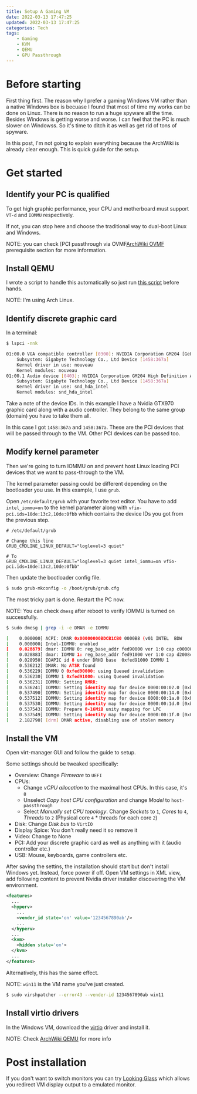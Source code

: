 ```yaml
---
title: Setup A Gaming VM
date: 2022-03-13 17:47:25
updated: 2022-03-13 17:47:25
categories: Tech
tags: 
    - Gaming
    - KVM
    - QEMU
    - GPU Passthrough
---
```


# Before starting

First thing first. The reason why I prefer a gaming Windows VM rather than a native Windows box is becuase I found that most of time my works can be done on Linux. There is no reason to run a huge spyware all the time. Besides Windows is getting worse and worse. I can feel that the PC is much slower on Windowss. So it's time to ditch it as well as get rid of tons of spyware.

In this post, I'm not going to explain everything because the ArchWiki is already clear enough. This is quick guide for the setup.

# Get started

## Identify your PC is qualified

To get high graphic performance, your CPU and motherboard must support `VT-d` and `IOMMU` respectively.

If not, you can stop here and choose the traditional way to dual-boot Linux and Windows.

NOTE: you can check [PCI passthrough via OVMF[ArchWiki OVMF] prerequisite section for more information.

## Install QEMU

I wrote a script to handle this automatically so just run [this script][QEMU install script] before hands.

NOTE: I'm using Arch Linux.

## Identify discrete graphic card

In a terminal:

```bash
$ lspci -nnk

01:00.0 VGA compatible controller [0300]: NVIDIA Corporation GM204 [GeForce GTX 970] [10de:13c2] (rev a1)
    Subsystem: Gigabyte Technology Co., Ltd Device [1458:367a]
    Kernel driver in use: nouveau
    Kernel modules: nouveau
01:00.1 Audio device [0403]: NVIDIA Corporation GM204 High Definition Audio Controller [10de:0fbb] (rev a1)
    Subsystem: Gigabyte Technology Co., Ltd Device [1458:367a]
    Kernel driver in use: snd_hda_intel
    Kernel modules: snd_hda_intel
```

Take a note of the device IDs. In this example I have a Nvidia GTX970 graphic card along with a audio controller. They belong to the same group (domain) you have to take them all.

In this case I got `1458:367a` and `1458:367a`. These are the PCI devices that will be passed through to the VM. Other PCI devices can be passed too.

## Modify kernel parameter

Then we're going to turn IOMMU on and prevent host Linux loading PCI devices that we want to pass-through to the VM.

The kernel parameter passing could be different depending on the bootloader you use. In this example, I use `grub`.

Open `/etc/default/grub` with your favorite text editor. You have to add `intel_iommu=on` to the kernel parameter along with `vfio-pci.ids=10de:13c2,10de:0fbb` which contains the device IDs you got from the previous step.

```
# /etc/default/grub

# Change this line
GRUB_CMDLINE_LINUX_DEFAULT="loglevel=3 quiet"

# To
GRUB_CMDLINE_LINUX_DEFAULT="loglevel=3 quiet intel_iommu=on vfio-pci.ids=10de:13c2,10de:0fbb"
```

Then update the bootloader config file.

```bash
$ sudo grub-mkconfig -o /boot/grub/grub.cfg
```

The most tricky part is done. Restart the PC now.

NOTE: You can check `dmesg` after reboot to verify IOMMU is turned on successfully.

```bash
$ sudo dmesg | grep -i -e DMAR -e IOMMU

[    0.000000] ACPI: DMAR 0x00000000BDCB1CB0 0000B8 (v01 INTEL  BDW      00000001 INTL 00000001)
[    0.000000] Intel-IOMMU: enabled
[    0.028879] dmar: IOMMU 0: reg_base_addr fed90000 ver 1:0 cap c0000020660462 ecap f0101a
[    0.028883] dmar: IOMMU 1: reg_base_addr fed91000 ver 1:0 cap d2008c20660462 ecap f010da
[    0.028950] IOAPIC id 8 under DRHD base  0xfed91000 IOMMU 1
[    0.536212] DMAR: No ATSR found
[    0.536229] IOMMU 0 0xfed90000: using Queued invalidation
[    0.536230] IOMMU 1 0xfed91000: using Queued invalidation
[    0.536231] IOMMU: Setting RMRR:
[    0.536241] IOMMU: Setting identity map for device 0000:00:02.0 [0xbf000000 - 0xcf1fffff]
[    0.537490] IOMMU: Setting identity map for device 0000:00:14.0 [0xbdea8000 - 0xbdeb6fff]
[    0.537512] IOMMU: Setting identity map for device 0000:00:1a.0 [0xbdea8000 - 0xbdeb6fff]
[    0.537530] IOMMU: Setting identity map for device 0000:00:1d.0 [0xbdea8000 - 0xbdeb6fff]
[    0.537543] IOMMU: Prepare 0-16MiB unity mapping for LPC
[    0.537549] IOMMU: Setting identity map for device 0000:00:1f.0 [0x0 - 0xffffff]
[    2.182790] [drm] DMAR active, disabling use of stolen memory
```

## Install the VM

Open virt-manager GUI and follow the guide to setup.

Some settings should be tweaked specifically:

- Overview: Change *Firmware* to `UEFI`
- CPUs:
  - Change *vCPU allocation* to the maximal host CPUs. In this case, it's `8`
  - Unselect *Copy host CPU configuration* and change *Model* to `host-passthrough`
  - Select *Manually set CPU topology*. Change *Sockets* to `1`, *Cores* to `4`, *Threads* to `2` (Physical core `4` * threads for each core `2`)
- Disk: Change *Disk bus* to `VirtIO`
- Display Spice: You don't really need it so remove it
- Video: Change to None
- PCI: Add your discrete graphic card as well as anything with it (audio controller etc.)
- USB: Mouse, keyboards, game controllers etc.

After saving the settins, the installation should start but don't install Windows yet. Instead, force power if off. Open VM settings in XML view, add following content to prevent Nvidia driver installer discovering the VM environment.

```xml
<features>
  ...
  <hyperv>
    ...
    <vendor_id state='on' value='1234567890ab'/>
    ...
  </hyperv>
  ...
  <kvm>
    <hidden state='on'>
  </kvm>
  ...
</features>
```

Alternatively, this has the same effect.

NOTE: `win11` is the VM name you've just created.

```bash
$ sudo virshpatcher --error43 --vender-id 1234567890ab win11
```

## Install virtio drivers

In the Windows VM, download the [virtio][Virtio driver] driver and install it.

NOTE: Check [ArchWiki QEMU][ArchWiki QEMU] for more info

# Post installation

If you don't want to switch monitors you can try [Looking Glass][Looking Glass] which allows you redirect VM display output to a emulated monitor.

[QEMU install script]: https://github.com/peromage/rice/blob/master/scripts/install-qemu.sh
[ArchWiki QEMU]: https://wiki.archlinux.org/title/QEMU
[ArchWiki OVMF]: https://wiki.archlinux.org/title/PCI_passthrough_via_OVMF
[Looking Glass]: https://looking-glass.io/
[Virtio driver]: https://github.com/virtio-win/virtio-win-pkg-scripts/blob/master/README.md
